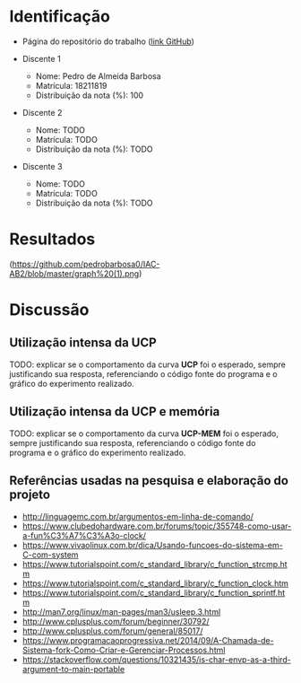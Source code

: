 # Identificação

* Página do repositório do trabalho ([link GitHub](https://github.com/pedrobarbosa0/IAC-AB2)) 

* Discente 1
	* Nome: Pedro de Almeida Barbosa
	* Matrícula: 18211819 
	* Distribuição da nota (%): 100
* Discente 2
	* Nome: TODO
	* Matrícula: TODO
	* Distribuição da nota (%): TODO
* Discente 3
	* Nome: TODO
	* Matrícula: TODO
	* Distribuição da nota (%): TODO		
	
# Resultados

(https://github.com/pedrobarbosa0/IAC-AB2/blob/master/graph%20(1).png)


# Discussão

## Utilização intensa da UCP

TODO: explicar se o comportamento da curva **UCP** foi o esperado, sempre justificando sua resposta, referenciando o código fonte do programa e o gráfico do experimento realizado.

## Utilização intensa da UCP e memória

TODO: explicar se o comportamento da curva **UCP-MEM** foi o esperado, sempre justificando sua resposta, referenciando o código fonte do programa e o gráfico do experimento realizado.

## Referências usadas na pesquisa e elaboração do projeto

* http://linguagemc.com.br/argumentos-em-linha-de-comando/
* https://www.clubedohardware.com.br/forums/topic/355748-como-usar-a-fun%C3%A7%C3%A3o-clock/
* https://www.vivaolinux.com.br/dica/Usando-funcoes-do-sistema-em-C-com-system
* https://www.tutorialspoint.com/c_standard_library/c_function_strcmp.htm
* https://www.tutorialspoint.com/c_standard_library/c_function_clock.htm
* https://www.tutorialspoint.com/c_standard_library/c_function_sprintf.htm
* http://man7.org/linux/man-pages/man3/usleep.3.html
* http://www.cplusplus.com/forum/beginner/30792/
* http://www.cplusplus.com/forum/general/85017/
* https://www.programacaoprogressiva.net/2014/09/A-Chamada-de-Sistema-fork-Como-Criar-e-Gerenciar-Processos.html
* https://stackoverflow.com/questions/10321435/is-char-envp-as-a-third-argument-to-main-portable

